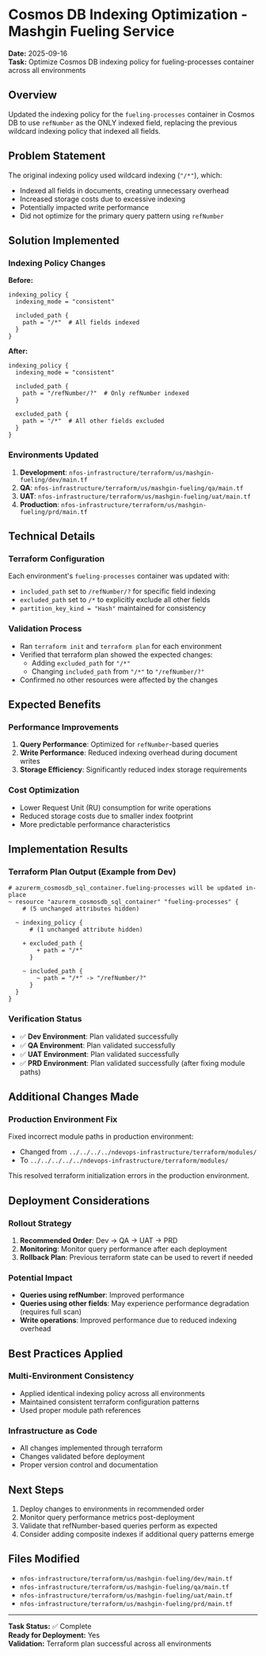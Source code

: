 # Cosmos DB Indexing Optimization - Mashgin Fueling Service
**Date:** 2025-09-16  
**Task:** Optimize Cosmos DB indexing policy for fueling-processes container across all environments

## Overview
Updated the indexing policy for the `fueling-processes` container in Cosmos DB to use `refNumber` as the ONLY indexed field, replacing the previous wildcard indexing policy that indexed all fields.

## Problem Statement
The original indexing policy used wildcard indexing (`"/*"`), which:
- Indexed all fields in documents, creating unnecessary overhead
- Increased storage costs due to excessive indexing
- Potentially impacted write performance
- Did not optimize for the primary query pattern using `refNumber`

## Solution Implemented

### Indexing Policy Changes
**Before:**
```hcl
indexing_policy {
  indexing_mode = "consistent"
  
  included_path {
    path = "/*"  # All fields indexed
  }
}
```

**After:**
```hcl
indexing_policy {
  indexing_mode = "consistent"
  
  included_path {
    path = "/refNumber/?"  # Only refNumber indexed
  }
  
  excluded_path {
    path = "/*"  # All other fields excluded
  }
}
```

### Environments Updated
1. **Development**: `nfos-infrastructure/terraform/us/mashgin-fueling/dev/main.tf`
2. **QA**: `nfos-infrastructure/terraform/us/mashgin-fueling/qa/main.tf`
3. **UAT**: `nfos-infrastructure/terraform/us/mashgin-fueling/uat/main.tf`
4. **Production**: `nfos-infrastructure/terraform/us/mashgin-fueling/prd/main.tf`

## Technical Details

### Terraform Configuration
Each environment's `fueling-processes` container was updated with:
- `included_path` set to `/refNumber/?` for specific field indexing
- `excluded_path` set to `/*` to explicitly exclude all other fields
- `partition_key_kind = "Hash"` maintained for consistency

### Validation Process
- Ran `terraform init` and `terraform plan` for each environment
- Verified that terraform plan showed the expected changes:
  - Adding `excluded_path` for `"/*"`
  - Changing `included_path` from `"/*"` to `"/refNumber/?"`
- Confirmed no other resources were affected by the changes

## Expected Benefits

### Performance Improvements
1. **Query Performance**: Optimized for `refNumber`-based queries
2. **Write Performance**: Reduced indexing overhead during document writes
3. **Storage Efficiency**: Significantly reduced index storage requirements

### Cost Optimization
- Lower Request Unit (RU) consumption for write operations
- Reduced storage costs due to smaller index footprint
- More predictable performance characteristics

## Implementation Results

### Terraform Plan Output (Example from Dev)
```
# azurerm_cosmosdb_sql_container.fueling-processes will be updated in-place
~ resource "azurerm_cosmosdb_sql_container" "fueling-processes" {
    # (5 unchanged attributes hidden)

  ~ indexing_policy {
      # (1 unchanged attribute hidden)

    + excluded_path {
        + path = "/*"
      }

    ~ included_path {
        ~ path = "/*" -> "/refNumber/?"
      }
  }
}
```

### Verification Status
- ✅ **Dev Environment**: Plan validated successfully
- ✅ **QA Environment**: Plan validated successfully  
- ✅ **UAT Environment**: Plan validated successfully
- ✅ **PRD Environment**: Plan validated successfully (after fixing module paths)

## Additional Changes Made

### Production Environment Fix
Fixed incorrect module paths in production environment:
- Changed from `../../../../ndevops-infrastructure/terraform/modules/`
- To `../../../../../ndevops-infrastructure/terraform/modules/`

This resolved terraform initialization errors in the production environment.

## Deployment Considerations

### Rollout Strategy
1. **Recommended Order**: Dev → QA → UAT → PRD
2. **Monitoring**: Monitor query performance after each deployment
3. **Rollback Plan**: Previous terraform state can be used to revert if needed

### Potential Impact
- **Queries using refNumber**: Improved performance
- **Queries using other fields**: May experience performance degradation (requires full scan)
- **Write operations**: Improved performance due to reduced indexing overhead

## Best Practices Applied

### Multi-Environment Consistency
- Applied identical indexing policy across all environments
- Maintained consistent terraform configuration patterns
- Used proper module path references

### Infrastructure as Code
- All changes implemented through terraform
- Changes validated before deployment
- Proper version control and documentation

## Next Steps
1. Deploy changes to environments in recommended order
2. Monitor query performance metrics post-deployment
3. Validate that refNumber-based queries perform as expected
4. Consider adding composite indexes if additional query patterns emerge

## Files Modified
- `nfos-infrastructure/terraform/us/mashgin-fueling/dev/main.tf`
- `nfos-infrastructure/terraform/us/mashgin-fueling/qa/main.tf`
- `nfos-infrastructure/terraform/us/mashgin-fueling/uat/main.tf`
- `nfos-infrastructure/terraform/us/mashgin-fueling/prd/main.tf`

---
**Task Status:** ✅ Complete  
**Ready for Deployment:** Yes  
**Validation:** Terraform plan successful across all environments

